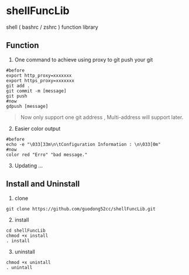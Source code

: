 # shellFuncLib
shell ( bashrc / zshrc ) function library

## Function

1. One command to achieve using proxy to git push your git

```shell
#before
export http_proxy=xxxxxxx
export https_proxy=xxxxxxx
git add .
git commit -m [message]
git push
#now
gdpush [message]
```

> Now only support one git address ,  Multi-address will support later.

2. Easier color output

```shell
#before
echo -e "\033[33m\n\tConfiguration Information : \n\033[0m"
#now
color red "Erro" "bad message."
```

3. Updating …

## Install and Uninstall

1. clone

```shell
git clone https://github.com/guodong52cc/shellFuncLib.git
```

2. install

```
cd shellFuncLib
chmod +x install
. install
```

3. uninstall

```shell
chmod +x unintall
. unintall
```

